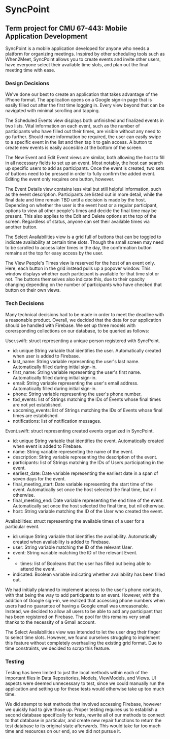 # SyncPoint
## Term project for CMU 67-443: Mobile Application Development

SyncPoint is a mobile application developed for anyone who needs a platform for organizing meetings. Inspired by other scheduling tools such as When2Meet, SyncPoint allows you to create events and invite other users, have everyone select their available time slots, and plan out the final meeting time with ease.

### Design Decisions

We've done our best to create an application that takes advantage of the iPhone format. The application opens on a Google sign-in page that is easily filled out after the first time logging in. Every view beyond that can be navigated with minimal scrolling and tapping.

The Scheduled Events view displays both unfinished and finalized events in two lists. Vital information on each event, such as the number of participants who have filled out their times, are visible without any need to go further. Should more information be required, the user can easily swipe to a specific event in the list and then tap it to gain access. A button to create new events is easily accesible at the bottom of the screen.

The New Event and Edit Event views are similar, both allowing the host to fill in all necessary fields to set up an event. Most notably, the host can search up specific users to add as participants. Once the event is created, two sets of buttons need to be pressed in order to fully confirm the added event. Editing the event only requires one button, however.

The Event Details view contains less vital but still helpful information, such as the event description. Participants are listed out in more detail, while the final date and time remain TBD until a decision is made by the host. Depending on whether the user is the event host or a regular participant, options to view all other people's times and decide the final time may be present. This also applies to the Edit and Delete options at the top of the screen. Regardless of status, anyone can set their available times via another button.

The Select Availabilities view is a grid full of buttons that can be toggled to indicate availability at certain time slots. Though the small screen may need to be scrolled to access later times in the day, the confirmation button remains at the top for easy access by the user.

The View People's Times view is reserved for the host of an event only. Here, each button in the grid instead pulls up a popover window. This window displays whether each participant is available for that time slot or not. The buttons themselves also indicate this, due to their opacity changing depending on the number of participants who have checked that button on their own views.

### Tech Decisions

Many technical decisions had to be made in order to meet the deadline with a reasonable product. Overall, we decided that the data for our application should be handled with Firebase. We set up three models with corersponding collections on our database, to be queried as follows:

User.swift: struct representing a unique person registered with SyncPoint.
* id: unique String variable that identifies the user. Automatically created when user is added to Firebase.
* last_name: String variable representing the user's last name. Automatically filled during initial sign-in.
* first_name: String variable representing the user's first name. Automatically filled during initial sign-in.
* email: String variable representing the user's email address. Automatically filled during initial sign-in.
* phone: String variable representing the user's phone number.
* tbd_events: list of Strings matching the IDs of Events whose final times are not yet established.
* upcoming_events: list of Strings matching the IDs of Events whose final times are established.
* notifications: list of notification messages.

Event.swift: struct representing created events organized in SyncPoint.
* id: unique String variable that identifies the event. Automatically created when event is added to Firebase.
* name: String variable representing the name of the event.
* description: String variable representing the description of the event.
* participants: list of Strings matching the IDs of Users participating in the event.
* earliest_date: Date variable representing the earliest date in a span of seven days for the event.
* final_meeting_start: Date variable representing the start time of the event. Automatically set once the host selected the final time, but nil otherwise.
* final_meeting_end: Date variable representing the end time of the event. Automatically set once the host selected the final time, but nil otherwise.
* host: String variable matching the ID of the User who created the event.

Availabilities: struct representing the available times of a user for a particular event.
* id: unique String variable that identifies the availability. Automatically created when availability is added to Firebase.
* user: String variable matching the ID of the relevant User.
* event: String variable matching the ID of the relevant Event.
* * times: list of Booleans that the user has filled out being able to attend the event.
* indicated: Boolean variable indicating whether availability has been filled out.

We had initially planned to implement access to the user's phone contacts, with that being the way to add participants to an event. However, with the addition of Google sign-in, we realized that accessing phone numbers when users had no guarantee of having a Google email was unreasonable. Instead, we decided to allow all users to be able to add any participant that has been registered on Firebase. The pool for this remains very small thanks to the necessity of a Gmail account.

The Select Availabilities view was intended to let the user drag their finger to select time slots. However, we found ourselves struggling to implement this feature without completely overhauling the existing grid format. Due to time constraints, we decided to scrap this feature.

### Testing

Testing has been limited to just the local methods within each of the important files in Data Repositories, Models, ViewModels, and Views. UI aspects were deemed unnecessary to test, since we could manually run the application and setting up for these tests would otherwise take up too much time.

We did attempt to test methods that involved accessing Firebase, however we quickly had to give those up. Proper testing requires us to establish a second database specifically for tests, rewrite all of our methods to connect to that database in particular, and create new repair functions to return the test database to its original state afterwards. This would take far too much time and resources on our end, so we did not pursue it.
